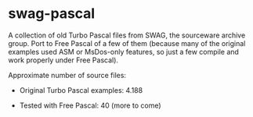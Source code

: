 # swag-pascal

A collection of old Turbo Pascal files from SWAG, the sourceware archive group. 
Port to Free Pascal of a few of them (because many of the original examples
used ASM or MsDos-only features, so just a few compile and work properly under
Free Pascal).

Approximate number of source files:

- Original Turbo Pascal examples: 4.188

- Tested with Free Pascal: 40 (more to come)
